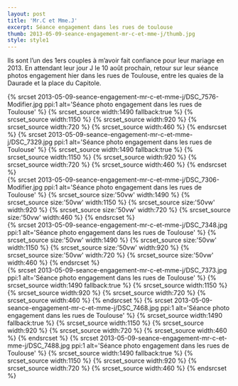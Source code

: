 ```yaml
---
layout: post
title: 'Mr.C et Mme.J'
excerpt: Séance engagement dans les rues de toulouse
thumb: 2013-05-09-seance-engagement-mr-c-et-mme-j/thumb.jpg
style: style1
---
```


Ils sont l’un des 1ers couples à m’avoir fait confiance pour leur mariage en 2013. En attendant leur jour J le 10 août prochain, retour sur leur séance photos engagement hier 
dans les rues de Toulouse, entre les quaies de la Daurade et la place du Capitole. 

<span class="image fit">
{% srcset 2013-05-09-seance-engagement-mr-c-et-mme-j/DSC_7576-Modifier.jpg ppi:1 alt='Séance photo engagement dans les rues de Toulouse' %}
    {% srcset_source width:1490 fallback:true %} 
    {% srcset_source width:1150 %}
    {% srcset_source width:920 %}
    {% srcset_source width:720 %}
    {% srcset_source width:460 %}
{% endsrcset %}
</span>

<span class="image fit">
{% srcset 2013-05-09-seance-engagement-mr-c-et-mme-j/DSC_7329.jpg ppi:1 alt='Séance photo engagement dans les rues de Toulouse' %}
    {% srcset_source width:1490 fallback:true %} 
    {% srcset_source width:1150 %}
    {% srcset_source width:920 %}
    {% srcset_source width:720 %}
    {% srcset_source width:460 %}
{% endsrcset %}
</span>

<div class="box alt">
    <div class="row uniform">
        <div class="6u">
            <span class="image fit">
                {% srcset 2013-05-09-seance-engagement-mr-c-et-mme-j/DSC_7306-Modifier.jpg ppi:1 alt='Séance photo engagement dans les rues de Toulouse' %}
                    {% srcset_source size:'50vw' width:1490 %} 
                    {% srcset_source size:'50vw' width:1150 %}
                    {% srcset_source size:'50vw' width:920 %}
                    {% srcset_source size:'50vw' width:720 %}
                    {% srcset_source size:'50vw' width:460 %}
                {% endsrcset %}
            </span>
        </div>
        <div class="6u$">
            <span class="image fit">
                {% srcset 2013-05-09-seance-engagement-mr-c-et-mme-j/DSC_7348.jpg ppi:1 alt='Séance photo engagement dans les rues de Toulouse' %}
                    {% srcset_source size:'50vw' width:1490 %} 
                    {% srcset_source size:'50vw' width:1150 %}
                    {% srcset_source size:'50vw' width:920 %}
                    {% srcset_source size:'50vw' width:720 %}
                    {% srcset_source size:'50vw' width:460 %}
                {% endsrcset %}
            </span>
        </div>
    </div>
</div>

<span class="image fit">
{% srcset 2013-05-09-seance-engagement-mr-c-et-mme-j/DSC_7373.jpg ppi:1 alt='Séance photo engagement dans les rues de Toulouse' %}
    {% srcset_source width:1490 fallback:true %} 
    {% srcset_source width:1150 %}
    {% srcset_source width:920 %}
    {% srcset_source width:720 %}
    {% srcset_source width:460 %}
{% endsrcset %}
</span>

<span class="image fit">
{% srcset 2013-05-09-seance-engagement-mr-c-et-mme-j/DSC_7468.jpg ppi:1 alt='Séance photo engagement dans les rues de Toulouse' %}
    {% srcset_source width:1490 fallback:true %} 
    {% srcset_source width:1150 %}
    {% srcset_source width:920 %}
    {% srcset_source width:720 %}
    {% srcset_source width:460 %}
{% endsrcset %}
</span>

<span class="image fit">
{% srcset 2013-05-09-seance-engagement-mr-c-et-mme-j/DSC_7488.jpg ppi:1 alt='Séance photo engagement dans les rues de Toulouse' %}
    {% srcset_source width:1490 fallback:true %} 
    {% srcset_source width:1150 %}
    {% srcset_source width:920 %}
    {% srcset_source width:720 %}
    {% srcset_source width:460 %}
{% endsrcset %}
</span>
